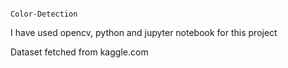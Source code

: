                                                                             Color-Detection
                                                                            
I have used opencv, python and jupyter notebook for this project

Dataset fetched from kaggle.com
